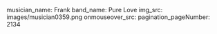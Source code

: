 musician_name: Frank
band_name: Pure Love
img_src: images/musician0359.png
onmouseover_src: 
pagination_pageNumber: 2134
